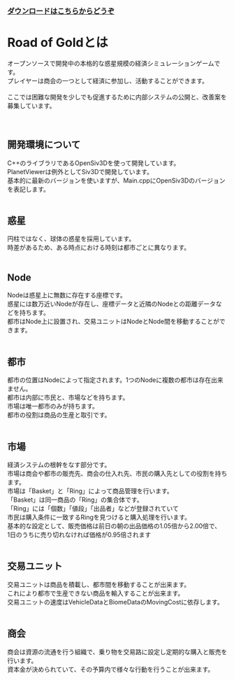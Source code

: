 ### [ダウンロードはこちらからどうぞ](https://github.com/sknjpn/Road-of-Gold/releases)
# Road of Goldとは
オープンソースで開発中の本格的な惑星規模の経済シミュレーションゲームです。<br>
プレイヤーは商会の一つとして経済に参加し、活動することができます。<br>
<br>
ここでは困難な開発を少しでも促進するために内部システムの公開と、改善案を募集しています。<br>
<br>
<br>
## 開発環境について
C++のライブラリであるOpenSiv3Dを使って開発しています。<br>
PlanetViewerは例外としてSiv3Dで開発しています。<br>
基本的に最新のバージョンを使いますが、Main.cppにOpenSiv3Dのバージョンを表記します。<br>
<br>
## 惑星
円柱ではなく、球体の惑星を採用しています。<br>
時差があるため、ある時点における時刻は都市ごとに異なります。<br>
<br>
## Node
Nodeは惑星上に無数に存在する座標です。<br>
惑星には数万近いNodeが存在し、座標データと近隣のNodeとの距離データなどを持ちます。<br>
都市はNode上に設置され、交易ユニットはNodeとNode間を移動することができます。<br>
<br>
## 都市
都市の位置はNodeによって指定されます。1つのNodeに複数の都市は存在出来ません。<br>
都市は内部に市民と、市場などを持ちます。<br>
市場は唯一都市のみが持ちます。<br>
都市の役割は商品の生産と取引です。<br>
<br>
## 市場
経済システムの根幹をなす部分です。<br>
市場は商会や都市の販売先、商会の仕入れ先、市民の購入先としての役割を持ちます。<br>
市場は「Basket」と「Ring」によって商品管理を行います。<br>
「Basket」は同一商品の「Ring」の集合体です。<br>
「Ring」には「個数」「値段」「出品者」などが登録されていて<br>
市民は購入条件に一致するRingを見つけると購入処理を行います。<br>
基本的な設定として、販売価格は前日の朝の出品価格の1.05倍から2.00倍で、<br>
1日のうちに売り切れなければ価格が0.95倍されます<br>
<br>
## 交易ユニット
交易ユニットは商品を積載し、都市間を移動することが出来ます。<br>
これにより都市で生産できない商品を輸入することが出来ます。<br>
交易ユニットの速度はVehicleDataとBiomeDataのMovingCostに依存します。<br>
<br>
## 商会
商会は資源の流通を行う組織で、乗り物を交易路に設定し定期的な購入と販売を行います。<br>
資本金が決められていて、その予算内で様々な行動を行うことが出来ます。<br>
